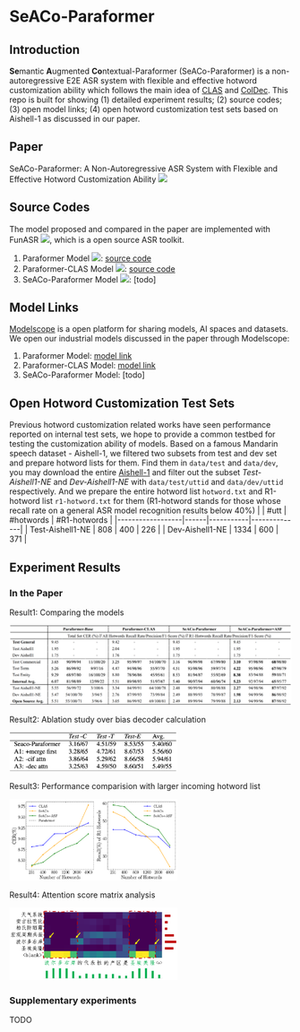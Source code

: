 # SeACo-Paraformer

## Introduction
**Se**mantic **A**ugmented **Co**ntextual-Paraformer (SeACo-Paraformer) is a non-autoregressive E2E ASR system with flexible and effective hotword customization ability which follows the main idea of [CLAS](https://arxiv.org/pdf/1808.02480.pdf) and [ColDec](https://arxiv.org/pdf/2012.09466.pdf).
This repo is built for showing (1) detailed experiment results; (2) source codes; (3) open model links; (4) open hotword customization test sets based on Aishell-1 as discussed in our paper.
## Paper
SeACo-Paraformer: A Non-Autoregressive ASR System with Flexible and Effective Hotword Customization Ability <a href="https://arxiv.org/abs/2308.03266"><img src="https://img.shields.io/badge/Arxiv-2308.03266-green"></a>
## Source Codes
The model proposed and compared in the paper are implemented with FunASR <a href='https://github.com/alibaba-damo-academy/FunASR'><img src='https://img.shields.io/badge/Github-Code-blue'></a>, which is a open source ASR toolkit.
1. Paraformer Model <a href="https://arxiv.org/abs/2206.08317"><img src="https://img.shields.io/badge/Arxiv-2206.08317-green"></a>: [source code](https://github.com/alibaba-damo-academy/FunASR/blob/main/funasr/models/e2e_asr_paraformer.py)
2. Paraformer-CLAS Model <a href="https://arxiv.org/abs/2305.11013"><img src="https://img.shields.io/badge/Arxiv-2305.11013-green"></a>: [source code](https://github.com/alibaba-damo-academy/FunASR/blob/main/funasr/models/e2e_asr_contextual_paraformer.py)
3. SeACo-Paraformer Model <a href="https://arxiv.org/abs/2308.03266"><img src="https://img.shields.io/badge/Arxiv-2308.03266-green"></a>: [todo]
## Model Links
[Modelscope](https://modelscope.cn/models) is a open platform for sharing models, AI spaces and datasets. We open our industrial models discussed in the paper through Modelscope:
1. Paraformer Model: [model link](https://modelscope.cn/models/damo/speech_paraformer-large_asr_nat-zh-cn-16k-common-vocab8404-pytorch/summary)
2. Paraformer-CLAS Model: [model link](https://modelscope.cn/models/damo/speech_paraformer-large-contextual_asr_nat-zh-cn-16k-common-vocab8404/summary)
3. SeACo-Paraformer Model: [todo]
## Open Hotword Customization Test Sets
Previous hotword customization related works have seen performance reported on internal test sets, we hope to provide a common testbed for testing the customization ability of models. Based on a famous Mandarin speech dataset - Aishell-1, we filtered two subsets from test and dev set and prepare hotword lists for them.
Find them in `data/test` and `data/dev`, you may download the entire [Aishell-1](https://www.openslr.org/33/) and filter out the subset *Test-Aishell1-NE* and *Dev-Aishell1-NE* with `data/test/uttid` and `data/dev/uttid` respectively. And we prepare the entire hotword list `hotword.txt` and R1-hotword list `r1-hotword.txt` for them (R1-hotword stands for those whose recall rate on a general ASR model recognition results below 40%)
|                  | #utt | #hotwords | #R1-hotwords |
|------------------|------|-----------|--------------|
| Test-Aishell1-NE | 808  | 400       | 226          |
| Dev-Aishell1-NE  | 1334 | 600       | 371          |
## Experiment Results
### In the Paper
Result1: Comparing the models

<img src="./figures/fig1.png" width="1000">

Result2: Ablation study over bias decoder calculation

<img src="./figures/fig2.png" width="300">

Result3: Performance comparision with larger incoming hotword list

<img src="./figures/fig3.png" width="300">

Result4: Attention score matrix analysis

<img src="./figures/fig4.png" width="300">

### Supplementary experiments
TODO
    